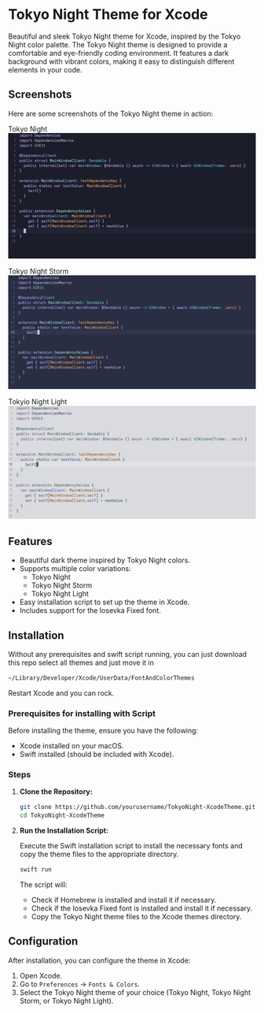 # Tokyo Night Theme for Xcode

Beautiful and sleek Tokyo Night theme for Xcode, inspired by the Tokyo Night color palette.
The Tokyo Night theme is designed to provide a comfortable and eye-friendly coding environment. It features a dark background with vibrant colors, making it easy to distinguish different elements in your code.

## Screenshots

Here are some screenshots of the Tokyo Night theme in action:

Tokyo Night
![Tokyo Night](tokyo_night.png)

Tokyo Night Storm
![Tokyo Night Storm](tokyo_night_storm.png)

Tokyio Night Light
![Tokyo Night Light](tokyo_night_light.png)

## Features

- Beautiful dark theme inspired by Tokyo Night colors.
- Supports multiple color variations:
  - Tokyo Night
  - Tokyo Night Storm
  - Tokyo Night Light
- Easy installation script to set up the theme in Xcode.
- Includes support for the Iosevka Fixed font.

## Installation

Without any prerequisites and swift script running, you can just download this repo select all themes and just move it in 

```sh
~/Library/Developer/Xcode/UserData/FontAndColorThemes
```
Restart Xcode and you can rock.

### Prerequisites for installing with Script

Before installing the theme, ensure you have the following:

- Xcode installed on your macOS.
- Swift installed (should be included with Xcode).

### Steps

1. **Clone the Repository:**

   ```sh
   git clone https://github.com/yourusername/TokyoNight-XcodeTheme.git
   cd TokyoNight-XcodeTheme
   ```

2. **Run the Installation Script:**

   Execute the Swift installation script to install the necessary fonts and copy the theme files to the appropriate directory.

   ```sh
   swift run
   ```

   The script will:
   - Check if Homebrew is installed and install it if necessary.
   - Check if the Iosevka Fixed font is installed and install it if necessary.
   - Copy the Tokyo Night theme files to the Xcode themes directory.

## Configuration

After installation, you can configure the theme in Xcode:

1. Open Xcode.
2. Go to `Preferences` -> `Fonts & Colors`.
3. Select the Tokyo Night theme of your choice (Tokyo Night, Tokyo Night Storm, or Tokyo Night Light).
